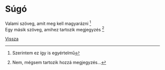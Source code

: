 # Súgó

Valami szöveg, amit meg kell magyarázni [^1]\
Egy másik szöveg, amihez tartozik megjegyzés [^2]

[^1]: Szerintem ez így is egyértelmű
[^2]: Nem, mégsem tartozik hozzá megjegyzés...

[Vissza](README.md)
